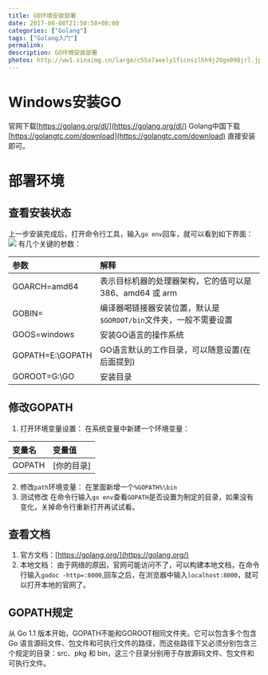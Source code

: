 ```yaml
---
title: GO环境安装部署
date: 2017-08-08T21:50:58+08:00
categories: ["Golang"]
tags: ["Golang入门"]
permalink: 
description: GO环境安装部署
photos: http://ww1.sinaimg.cn/large/c55a7aeely1ficnszlhh9j20go098jrl.jpg
---
```

# Windows安装GO

  官网下载[https://golang.org/dl/](https://golang.org/dl/)
  Golang中国下载[https://golangtc.com/download](https://golangtc.com/download)
直接安装即可。

<!--more-->

# 部署环境

## 查看安装状态

上一步安装完成后，打开命令行工具，输入`go env`回车，就可以看到如下界面：
![](http://ww1.sinaimg.cn/large/c55a7aeely1fico3eyuuqj20jg0ah0te.jpg)
有几个关键的参数：

| 参数             | 解释                                                              |
| :--------------- | :---------------------------------------------------------------- |
| GOARCH=amd64     | 表示目标机器的处理器架构，它的值可以是 386、amd64 或 arm          |
| GOBIN=           | 编译器喝链接器安装位置，默认是`$GOROOT/bin`文件夹，一般不需要设置 |
| GOOS=windows     | 安装GO语言的操作系统                                              |
| GOPATH=E:\GOPATH | GO语言默认的工作目录，可以随意设置(在后面提到)                    |
| GOROOT=G:\GO     | 安装目录                                                          |

## 修改GOPATH

1. 打开环境变量设置：
在系统变量中新建一个环境变量：

| 变量名 | 变量值     |
| :----- | :--------- |
| GOPATH | [你的目录] |
  
2. 修改`path`环境变量：
  在里面新增一个`%GOPATH%\bin`
3. 测试修改
  在命令行输入`go env`查看`GOPATH`是否设置为制定的目录，如果没有变化，关掉命令行重新打开再试试看。

## 查看文档

1. 官方文档：[https://golang.org/](https://golang.org/)
2. 本地文档：
  由于网络的原因，官网可能访问不了，可以构建本地文档，在命令行输入`godoc -http=:8000`,回车之后，在浏览器中输入`localhost:8000`，就可以打开本地的官网了。

## GOPATH规定

  从 Go 1.1 版本开始，GOPATH不能和GOROOT相同文件夹。它可以包含多个包含 Go 语言源码文件、包文件和可执行文件的路径，而这些路径下又必须分别包含三个规定的目录：src、pkg 和 bin，这三个目录分别用于存放源码文件、包文件和可执行文件。
